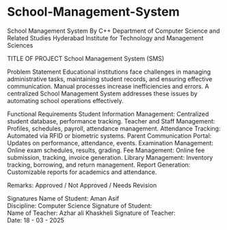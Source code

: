 # School-Management-System
School Management System By C++
Department of Computer Science and Related Studies Hyderabad Institute for Technology and Management Sciences

TITLE OF PROJECT
School Management System (SMS)


Problem Statement
Educational institutions face challenges in managing administrative tasks, maintaining student records, and ensuring effective communication. Manual processes increase inefficiencies and errors. A centralized School Management System addresses these issues by automating school operations effectively.

Functional Requirements
Student Information Management: Centralized student database, performance tracking.
Teacher and Staff Management: Profiles, schedules, payroll, attendance management.
Attendance Tracking: Automated via RFID or biometric systems.
Parent Communication Portal: Updates on performance, attendance, events.
Examination Management: Online exam schedules, results, grading.
Fee Management: Online fee submission, tracking, invoice generation.
Library Management: Inventory tracking, borrowing, and return management.
Report Generation: Customizable reports for academics and attendance.


Remarks: Approved / Not Approved / Needs Revision


Signatures
Name of Student: Aman Asif	
Discipline: Computer Science 
Signature of Student: 		
Name of Teacher:    Azhar ali Khaskheli	
Signature of Teacher: 	
Date: 18 - 03 - 2025	
